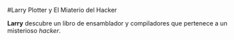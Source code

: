 #Larry Plotter y El Miaterio del Hacker

**Larry** descubre un libro de ensamblador y compiladores que pertenece a un misterioso *hacker*.
